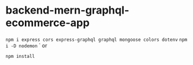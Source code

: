 # backend-mern-graphql-ecommerce-app

`npm i express cors express-graphql graphql mongoose colors dotenv`
`npm i -D nodemon`
`
or

`npm install`

